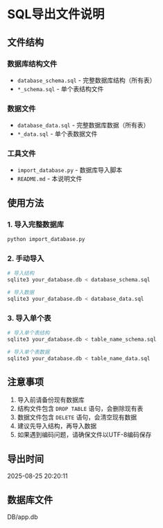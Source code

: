 # SQL导出文件说明

## 文件结构

### 数据库结构文件
- `database_schema.sql` - 完整数据库结构（所有表）
- `*_schema.sql` - 单个表结构文件

### 数据文件
- `database_data.sql` - 完整数据库数据（所有表）
- `*_data.sql` - 单个表数据文件

### 工具文件
- `import_database.py` - 数据库导入脚本
- `README.md` - 本说明文件

## 使用方法

### 1. 导入完整数据库
```bash
python import_database.py
```

### 2. 手动导入
```bash
# 导入结构
sqlite3 your_database.db < database_schema.sql

# 导入数据
sqlite3 your_database.db < database_data.sql
```

### 3. 导入单个表
```bash
# 导入单个表结构
sqlite3 your_database.db < table_name_schema.sql

# 导入单个表数据
sqlite3 your_database.db < table_name_data.sql
```

## 注意事项

1. 导入前请备份现有数据库
2. 结构文件包含 `DROP TABLE` 语句，会删除现有表
3. 数据文件包含 `DELETE` 语句，会清空现有数据
4. 建议先导入结构，再导入数据
5. 如果遇到编码问题，请确保文件以UTF-8编码保存

## 导出时间
2025-08-25 20:20:11

## 数据库文件
DB/app.db

